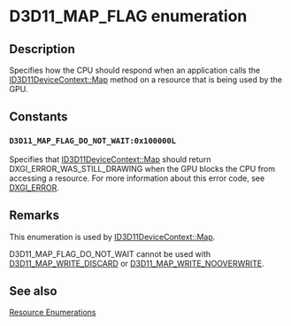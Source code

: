 # D3D11_MAP_FLAG enumeration

## Description

Specifies how the CPU should respond when an application calls the [ID3D11DeviceContext::Map](https://learn.microsoft.com/windows/desktop/api/d3d11/nf-d3d11-id3d11devicecontext-map) method on a resource that is being used by the GPU.

## Constants

### `D3D11_MAP_FLAG_DO_NOT_WAIT:0x100000L`

Specifies that [ID3D11DeviceContext::Map](https://learn.microsoft.com/windows/desktop/api/d3d11/nf-d3d11-id3d11devicecontext-map) should return DXGI_ERROR_WAS_STILL_DRAWING when the GPU blocks the CPU from accessing a resource. For more information about this error code, see [DXGI_ERROR](https://learn.microsoft.com/windows/desktop/direct3ddxgi/dxgi-error).

## Remarks

This enumeration is used by [ID3D11DeviceContext::Map](https://learn.microsoft.com/windows/desktop/api/d3d11/nf-d3d11-id3d11devicecontext-map).

D3D11_MAP_FLAG_DO_NOT_WAIT cannot be used with [D3D11_MAP_WRITE_DISCARD](https://learn.microsoft.com/windows/desktop/api/d3d11/ne-d3d11-d3d11_map) or [D3D11_MAP_WRITE_NOOVERWRITE](https://learn.microsoft.com/windows/desktop/api/d3d11/ne-d3d11-d3d11_map).

## See also

[Resource Enumerations](https://learn.microsoft.com/windows/desktop/direct3d11/d3d11-graphics-reference-resource-enums)